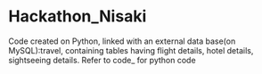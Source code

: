 # Hackathon_Nisaki
Code created on Python, linked with an external data base(on MySQL):travel, containing tables having flight details, hotel details, sightseeing details. Refer to code_ for python code


